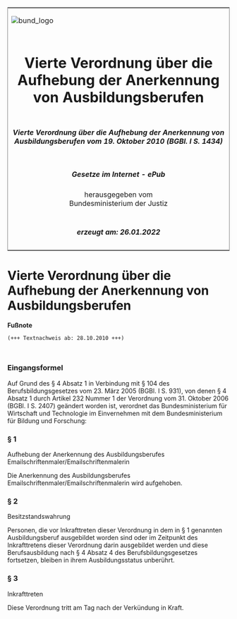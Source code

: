 <span id="DECKBLATT.html"></span>

<table border="0" frame="border" width="100%">

<tr valign="top">

<td align="left">

![bund\_logo](BfJ_2021_Web_de_de.gif)

</td>

<td align="right">

 

</td>

</tr>

<tr align="center" valign="middle">

<td colspan="2">

# Vierte Verordnung über die Aufhebung der Anerkennung von Ausbildungsberufen

</td>

</tr>

<tr align="center" valign="middle">

<td colspan="2">

##### Vierte Verordnung über die Aufhebung der Anerkennung von Ausbildungsberufen vom 19. Oktober 2010 (BGBl. I S. 1434)

</td>

</tr>

<tr align="center" valign="middle">

<td colspan="2">

  
  

##### Gesetze im Internet - ePub  
  
herausgegeben vom  
Bundesministerium der Justiz

</td>

</tr>

<tr align="center" valign="bottom">

<td colspan="2">

  
  

##### erzeugt am: 26.01.2022

</td>

</tr>

</table>

<span id="BJNR143400010.html"></span>

# Vierte Verordnung über die Aufhebung der Anerkennung von Ausbildungsberufen

<div>

  
**Fußnote**

<div class="jnhtml">

<div>

<div class="jurAbsatz">

  

``` 
(+++ Textnachweis ab: 28.10.2010 +++)

 
```

</div>

</div>

</div>

</div>

<span id="BJNR143400010BJNE000100000.html"></span>

### Eingangsformel  

<div>

<div class="jnhtml">

<div>

<div class="jurAbsatz">

Auf Grund des § 4 Absatz 1 in Verbindung mit § 104 des
Berufsbildungsgesetzes vom 23. März 2005 (BGBl. I S. 931), von denen § 4
Absatz 1 durch Artikel 232 Nummer 1 der Verordnung vom 31. Oktober 2006
(BGBl. I S. 2407) geändert worden ist, verordnet das Bundesministerium
für Wirtschaft und Technologie im Einvernehmen mit dem
Bundesministerium für Bildung und Forschung:

</div>

</div>

</div>

</div>

<span id="BJNR143400010BJNE000200000.html"></span>

### § 1  
Aufhebung der Anerkennung des Ausbildungsberufes Emailschriftenmaler/Emailschriftenmalerin

<div>

<div class="jnhtml">

<div>

<div class="jurAbsatz">

Die Anerkennung des Ausbildungsberufes
Emailschriftenmaler/Emailschriftenmalerin wird aufgehoben.

</div>

</div>

</div>

</div>

<span id="BJNR143400010BJNE000300000.html"></span>

### § 2  
Besitzstandswahrung

<div>

<div class="jnhtml">

<div>

<div class="jurAbsatz">

Personen, die vor Inkrafttreten dieser Verordnung in dem in § 1
genannten Ausbildungsberuf ausgebildet worden sind oder im Zeitpunkt des
Inkrafttretens dieser Verordnung darin ausgebildet werden und diese
Berufsausbildung nach § 4 Absatz 4 des Berufsbildungsgesetzes
fortsetzen, bleiben in ihrem Ausbildungsstatus unberührt.

</div>

</div>

</div>

</div>

<span id="BJNR143400010BJNE000400000.html"></span>

### § 3  
Inkrafttreten

<div>

<div class="jnhtml">

<div>

<div class="jurAbsatz">

Diese Verordnung tritt am Tag nach der Verkündung in Kraft.

</div>

</div>

</div>

</div>
